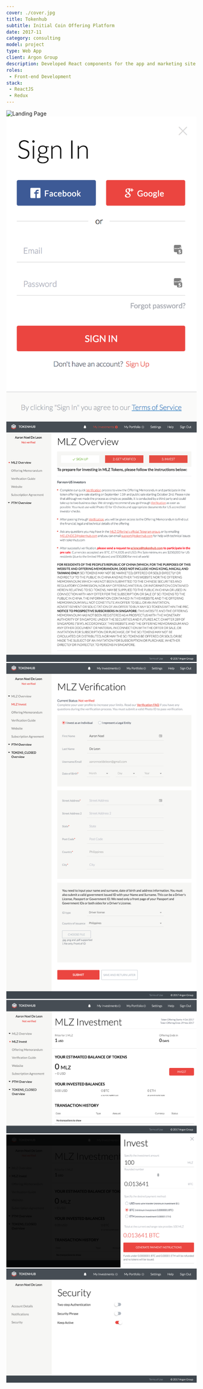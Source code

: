 ```yaml
---
cover: ./cover.jpg
title: Tokenhub
subtitle: Initial Coin Offering Platform
date: 2017-11
category: consulting
model: project
type: Web App
client: Argon Group
description: Developed React components for the app and marketing site.
roles:
 - Front-end Development
stack:
 - ReactJS
 - Redux
---
```


<div class="ui-screenshot">
	<img alt="Landing Page" src="./landing.png" title="Landing Page" />
</div>

<div class="ui-screenshot">
	<img alt="Sign In" src="./login.png" title="Sign In" />
</div>

<div class="ui-screenshot">
	<img alt="ICO Overview" src="./overview.png" title="ICO Overview" />
</div>

<div class="ui-screenshot">
	<img alt="Verification" src="./verification.png" title="Verification" />
</div>

<div class="ui-screenshot">
	<img alt="Dashboard" src="./dashboard.png" title="Dashboard" />
</div>

<div class="ui-screenshot">
	<img alt="Investment Panel" src="./invest.png" title="Investment Panel" />
</div>

<div class="ui-screenshot">
	<img alt="Security Settings" src="./security-settings.png" title="Security Settings" />
</div>
